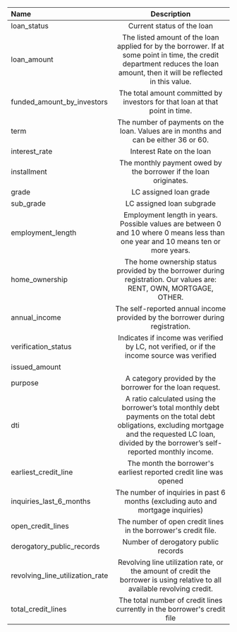 | Name       | Description     | 
| :------------- | :----------: | 
|loan_status|Current status of the loan|
|loan_amount|The listed amount of the loan applied for by the borrower. If at some point in time, the credit department reduces the loan amount, then it will be reflected in this value.| 
|funded_amount_by_investors| The total amount committed by investors for that loan at that point in time.| 
|term|The number of payments on the loan. Values are in months and can be either 36 or 60.|
|interest_rate|Interest Rate on the loan|
|installment|The monthly payment owed by the borrower if the loan originates.|
|grade|LC assigned loan grade|
|sub_grade|LC assigned loan subgrade|
|employment_length|Employment length in years. Possible values are between 0 and 10 where 0 means less than one year and 10 means ten or more years.|
|home_ownership|The home ownership status provided by the borrower during registration. Our values are: RENT, OWN, MORTGAGE, OTHER.|
|annual_income|The self-reported annual income provided by the borrower during registration.|
|verification_status|Indicates if income was verified by LC, not verified, or if the income source was verified|
|issued_amount||
|purpose|A category provided by the borrower for the loan request.|
|dti|A ratio calculated using the borrower’s total monthly debt payments on the total debt obligations, excluding mortgage and the requested LC loan, divided by the borrower’s self-reported monthly income.|
|earliest_credit_line|The month the borrower's earliest reported credit line was opened|
|inquiries_last_6_months|The number of inquiries in past 6 months (excluding auto and mortgage inquiries)|
|open_credit_lines|The number of open credit lines in the borrower's credit file.|
|derogatory_public_records|Number of derogatory public records|
|revolving_line_utilization_rate|Revolving line utilization rate, or the amount of credit the borrower is using relative to all available revolving credit.|
|total_credit_lines|The total number of credit lines currently in the borrower's credit file|